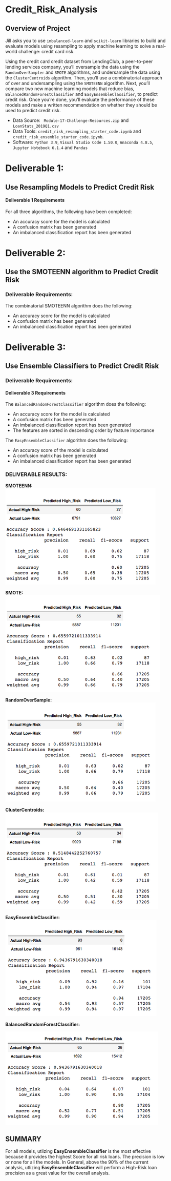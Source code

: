 # Credit_Risk_Analysis
## Overview of Project
Jill asks you to use `imbalanced-learn` and `scikit-learn` libraries to build and evaluate models using resampling to apply machine learning to solve a real-world challenge: credit card risk.

Using the credit card credit dataset from LendingClub, a peer-to-peer lending services company, you’ll oversample the data using the `RandomOverSampler` and `SMOTE` algorithms, and undersample the data using the `ClusterCentroids` algorithm. Then, you’ll use a combinatorial approach of over and undersampling using the `SMOTEENN` algorithm. Next, you’ll compare two new machine learning models that reduce bias, `BalancedRandomForestClassifier` and `EasyEnsembleClassifier`, to predict credit risk. Once you’re done, you’ll evaluate the performance of these models and make a written recommendation on whether they should be used to predict credit risk.

* Data Source: ` Module-17-Challenge-Resources.zip` and `LoanStats_2019Q1.csv`
* Data Tools:  `credit_risk_resampling_starter_code.ipynb` and `credit_risk_ensemble_starter_code.ipynb`.
* Software: `Python 3.9`, `Visual Studio Code 1.50.0`, `Anaconda 4.8.5`, `Jupyter Notebook 6.1.4` and `Pandas`

# Deliverable 1:  
## Use Resampling Models to Predict Credit Risk
#### Deliverable 1 Requirements

For all three algorithms, the following have been completed:
- An accuracy score for the model is calculated
- A confusion matrix has been generated
- An imbalanced classification report has been generated 

# Deliverable 2:  
## Use the SMOTEENN algorithm to Predict Credit Risk 
### Deliverable Requirements:
The combinatorial SMOTEENN algorithm does the following:
- An accuracy score for the model is calculated
- A confusion matrix has been generated
- An imbalanced classification report has been generated  


# Deliverable 3:  
## Use Ensemble Classifiers to Predict Credit Risk 
### Deliverable Requirements:
#### Deliverable 3 Requirements

The `BalancedRandomForestClassifier` algorithm does the following:
- An accuracy score for the model is calculated 
- A confusion matrix has been generated 
- An imbalanced classification report has been generated 
- The features are sorted in descending order by feature importance

The `EasyEnsembleClassifier` algorithm does the following:
- An accuracy score of the model is calculated 
- A confusion matrix has been generated 
- An imbalanced classification report has been generated  

### DELIVERABLE RESULTS:
**SMOTEENN:**  
![d1](https://github.com/SLCunningham21/Credit_Risk_Analysis/blob/main/resources/Images/r4.png)

**SMOTE:**  
![d1](https://github.com/SLCunningham21/Credit_Risk_Analysis/blob/main/resources/Images/r2.png)

**RandomOverSample:**  
![d1](https://github.com/SLCunningham21/Credit_Risk_Analysis/blob/main/resources/Images/r1.png)

**ClusterCentroids:**  
![d1](https://github.com/SLCunningham21/Credit_Risk_Analysis/blob/main/resources/Images/r3.png)

**EasyEnsembleClassifier:**  
![d1](https://github.com/SLCunningham21/Credit_Risk_Analysis/blob/main/resources/Images/r6.png)


**BalancedRandomForestClassifier:**


![d1](https://github.com/SLCunningham21/Credit_Risk_Analysis/blob/main/resources/Images/r5.png)

## SUMMARY

For all models, utlizing **EasyEnsembleClassifier** is the most effective because it provides the highest Score for all risk loans.
The precision is low or none for all the models. In General, above the 90% of the current analysis, utlizing **EasyEnsembleClassifier** will perform a High-Risk loan precision as a great value for the overall analysis. 


